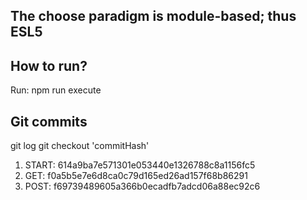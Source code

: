 ## The choose paradigm is module-based; thus ESL5

## How to run?

Run: npm run execute

## Git commits

git log
git checkout 'commitHash'

1. START: 614a9ba7e571301e053440e1326788c8a1156fc5
2. GET: f0a5b5e7e6d8ca0c79d165ed26ad157f68b86291
3. POST: f69739489605a366b0ecadfb7adcd06a88ec92c6
